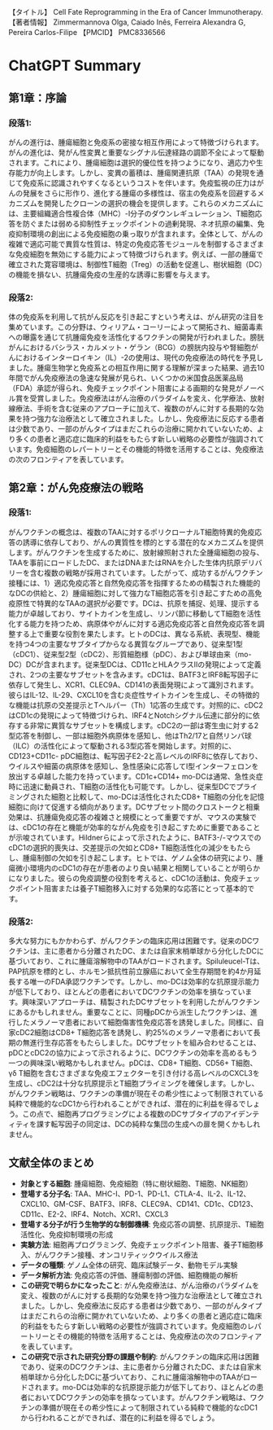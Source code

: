 【タイトル】
Cell Fate Reprogramming in the Era of Cancer Immunotherapy.
【著者情報】
Zimmermannova Olga, Caiado Inês, Ferreira Alexandra G, Pereira Carlos-Filipe
【PMCID】
PMC8336566
# ChatGPT Summary
## 第1章：序論

### 段落1:
がんの進行は、腫瘍細胞と免疫系の密接な相互作用によって特徴づけられます。がんの進化は、発がん性変異と重要なシグナル伝達経路の調節不全によって駆動されます。これにより、腫瘍細胞は選択的優位性を持つようになり、適応力や生存能力が向上します。しかし、変異の蓄積は、腫瘍関連抗原（TAA）の発現を通じて免疫系に認識されやすくなるというコストを伴います。免疫監視の圧力はがんの発展をさらに形作り、進化する腫瘍の多様性は、宿主の免疫系を回避するメカニズムを開発したクローンの選択の機会を提供します。これらのメカニズムには、主要組織適合性複合体（MHC）-I分子のダウンレギュレーション、T細胞応答を防ぐまたは弱める抑制性チェックポイントの過剰発現、ネオ抗原の編集、免疫抑制環境の創出による免疫細胞の乗っ取りが含まれます。全体として、がんの複雑で適応可能で異質な性質は、特定の免疫応答モジュールを制御するさまざまな免疫細胞を無効にする能力によって特徴づけられます。例えば、一部の腫瘍で確立された寛容環境は、制御性T細胞（Treg）の活動を促進し、樹状細胞（DC）の機能を損ない、抗腫瘍免疫の生産的な誘導に影響を与えます。

### 段落2:
体の免疫系を利用して抗がん反応を引き起こすという考えは、がん研究の注目を集めています。この分野は、ウィリアム・コーリーによって開拓され、細菌毒素への曝露を通じて抗腫瘍免疫を活性化するワクチンの開発が行われました。膀胱がんにおけるバシラス・カルメット・ゲラン（BCG）の膀胱内投与や腎細胞がんにおけるインターロイキン（IL）-2の使用は、現代の免疫療法の時代を予見しました。腫瘍生物学と免疫系との相互作用に関する理解が深まった結果、過去10年間でがん免疫療法の急速な発展が見られ、いくつかの米国食品医薬品局（FDA）承認が得られ、免疫チェックポイント阻害による画期的な発見がノーベル賞を受賞しました。免疫療法はがん治療のパラダイムを変え、化学療法、放射線療法、手術を含む従来のアプローチに加えて、複数のがんに対する長期的な効果を持つ強力な治療法として確立されました。しかし、免疫療法に反応する患者は少数であり、一部のがんタイプはまだこれらの治療に開かれていないため、より多くの患者と適応症に臨床的利益をもたらす新しい戦略の必要性が強調されています。免疫細胞のレパートリーとその機能的特徴を活用することは、免疫療法の次のフロンティアを表しています。

## 第2章：がん免疫療法の戦略

### 段落1:
がんワクチンの概念は、複数のTAAに対するポリクローナルT細胞特異的免疫応答の誘導に依存しており、がんの異質性を標的とする潜在的なメカニズムを提供します。がんワクチンを生成するために、放射線照射された全腫瘍細胞の投与、TAAを事前にロードしたDC、またはDNAまたはRNAを介した生体内抗原デリバリーを含む複数の戦略が採用されています。したがって、成功するがんワクチン接種には、1）適応免疫応答と自然免疫応答を指揮するための精製された機能的なDCの供給と、2）腫瘍細胞に対して強力なT細胞応答を引き起こすための高免疫原性で特異的なTAAの選択が必要です。DCは、抗原を捕捉、処理、提示する能力が卓越しており、サイトカインを生成し、リンパ節に移動してT細胞を活性化する能力を持つため、病原体やがんに対する適応免疫応答と自然免疫応答を調整する上で重要な役割を果たします。ヒトのDCは、異なる系統、表現型、機能を持つ4つの主要なサブタイプからなる異質なグループであり、従来型1型（cDC1）、従来型2型（cDC2）、形質細胞様（pDC）、および単球由来（mo-DC）DCが含まれます。従来型DCは、CD11cとHLAクラスIIの発現によって定義され、2つの主要なサブセットを含みます。cDC1は、BATF3とIRF8転写因子に依存して発生し、XCR1、CLEC9A、CD141の表面発現によって識別されます。彼らはIL-12、IL-29、CXCL10を含む炎症性サイトカインを生成し、その特徴的な機能は抗原の交差提示とTヘルパー（Th）1応答の生成です。対照的に、cDC2はCD1cの発現によって特徴づけられ、IRF4とNotchシグナル伝達に部分的に依存する非常に異質なサブセットを構成します。cDC2の一部は寄生虫に対する2型応答を制御し、一部は細胞外病原体を感知し、他はTh2/17と自然リンパ球（ILC）の活性化によって駆動される3型応答を開始します。対照的に、CD123+CD11c- pDC細胞は、転写因子E2-2と高レベルのIRF8に依存しており、ウイルスや細菌の病原体を感知し、急性感染に応答してI型インターフェロンを放出する卓越した能力を持っています。CD1c+CD14+ mo-DCは通常、急性炎症時に迅速に動員され、T細胞の活性化も可能です。しかし、従来型DCでプライミングされた細胞と比較して、mo-DCは活性化されたCD8+ T細胞の分化を記憶細胞に向けて促進する傾向があります。DCサブセット間のクロストークと相乗効果は、抗腫瘍免疫応答の複雑さと規模にとって重要ですが、マウスの実験では、cDC1の存在と機能が効率的ながん免疫を引き起こすために重要であることが示唆されています。Hildnerらによって示されたように、BATF3-/-マウスでのcDC1の選択的喪失は、交差提示の欠如とCD8+ T細胞活性化の減少をもたらし、腫瘍制御の欠如を引き起こします。ヒトでは、ゲノム全体の研究により、腫瘍微小環境内のcDC1の存在が患者のより良い結果と相関していることが明らかになりました。彼らの免疫調整の役割を考えると、cDC1の活動は、免疫チェックポイント阻害または養子T細胞移入に対する効果的な応答にとって基本的です。

### 段落2:
多大な努力にもかかわらず、がんワクチンの臨床応用は困難です。従来のDCワクチンは、主に患者から分離されたDC、または自家末梢単球から分化したDCに基づいており、これに腫瘍溶解物中のTAAがロードされます。Spiluleucel-Tは、PAP抗原を標的とし、ホルモン抵抗性前立腺癌において全生存期間を約4か月延長する唯一のFDA承認ワクチンです。しかし、mo-DCは効率的な抗原提示能力が低下しており、ほとんどの患者においてDCワクチンの効率を損なっています。興味深いアプローチは、精製されたDCサブセットを利用したがんワクチンにあるかもしれません。重要なことに、同種pDCから派生したワクチンは、進行したメラノーマ患者において細胞傷害性免疫応答を誘発しました。同様に、自家cDC2細胞はCD8+ T細胞応答を誘発し、約25%のメラノーマ患者において長期の無進行生存応答をもたらしました。DCサブセットを組み合わせることは、pDCとcDC2の協力によって示されるように、DCワクチンの効率を高めるもう一つの興味深い戦略かもしれません。pDCは、CD8+ T細胞、CD56+ T細胞、γδ T細胞を含むさまざまな免疫エフェクターを引き付ける高レベルのCXCL3を生成し、cDC2は十分な抗原提示とT細胞プライミングを確保します。しかし、がんワクチン戦略は、ワクチンの準備が現在その希少性によって制限されている純粋で機能的なcDC1から行われることができれば、潜在的に利益を得るでしょう。この点で、細胞再プログラミングによる複数のDCサブタイプのアイデンティティを課す転写因子の同定は、DCの純粋な集団の生成への扉を開くかもしれません。

## 文献全体のまとめ

- **対象とする細胞**: 腫瘍細胞、免疫細胞（特に樹状細胞、T細胞、NK細胞）
- **登場する分子名**: TAA、MHC-I、PD-1、PD-L1、CTLA-4、IL-2、IL-12、CXCL10、GM-CSF、BATF3、IRF8、CLEC9A、CD141、CD1c、CD123、CD11c、E2-2、IRF4、Notch、XCR1、CXCL3
- **登場する分子が行う生物学的な制御機構**: 免疫応答の調整、抗原提示、T細胞活性化、免疫抑制環境の形成
- **実験方法**: 細胞再プログラミング、免疫チェックポイント阻害、養子T細胞移入、がんワクチン接種、オンコリティックウイルス療法
- **データの種類**: ゲノム全体の研究、臨床試験データ、動物モデル実験
- **データ解析方法**: 免疫応答の評価、腫瘍制御の評価、細胞機能の解析
- **この研究で明らかになったこと**: がん免疫療法は、がん治療のパラダイムを変え、複数のがんに対する長期的な効果を持つ強力な治療法として確立されました。しかし、免疫療法に反応する患者は少数であり、一部のがんタイプはまだこれらの治療に開かれていないため、より多くの患者と適応症に臨床的利益をもたらす新しい戦略の必要性が強調されています。免疫細胞のレパートリーとその機能的特徴を活用することは、免疫療法の次のフロンティアを表しています。
- **この研究で示された研究分野の課題や制約**: がんワクチンの臨床応用は困難であり、従来のDCワクチンは、主に患者から分離されたDC、または自家末梢単球から分化したDCに基づいており、これに腫瘍溶解物中のTAAがロードされます。mo-DCは効率的な抗原提示能力が低下しており、ほとんどの患者においてDCワクチンの効率を損なっています。がんワクチン戦略は、ワクチンの準備が現在その希少性によって制限されている純粋で機能的なcDC1から行われることができれば、潜在的に利益を得るでしょう。